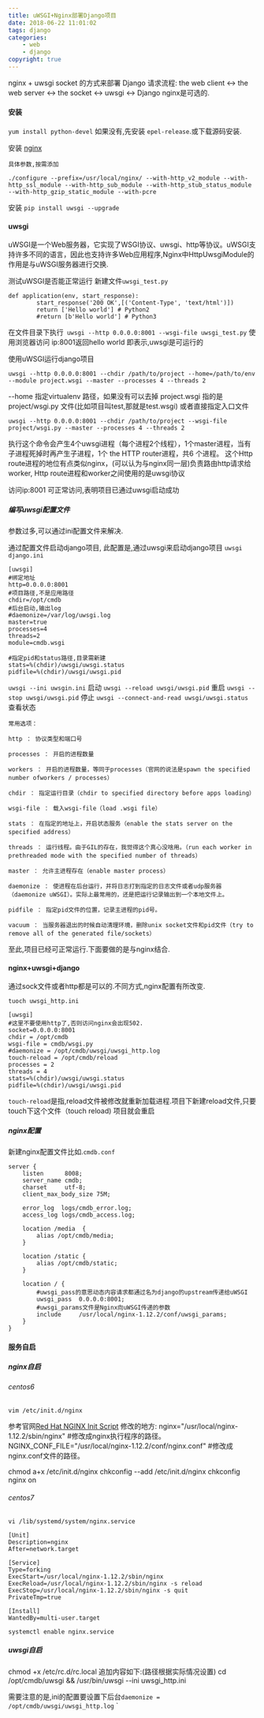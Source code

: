 ```yaml
---
title: uWSGI+Nginx部署Django项目
date: 2018-06-22 11:01:02
tags: django
categories:
    - web
    - django
copyright: true
---
```


nginx + uwsgi socket 的方式来部署 Django
请求流程:
the web client <-> the web server <-> the socket <-> uwsgi <-> Django
nginx是可选的.
<!--more-->

#### 安装

`yum install python-devel`
如果没有,先安装 `epel-release`.或下载源码安装.

安装 [nginx](http://blog.dl1548.site/2017/02/20/nginx-tomcat-redis%E5%AE%9E%E7%8E%B0%E8%B4%9F%E8%BD%BD%E4%B8%8Esession/)
```
具体参数,按需添加

./configure --prefix=/usr/local/nginx/ --with-http_v2_module --with-http_ssl_module --with-http_sub_module --with-http_stub_status_module --with-http_gzip_static_module --with-pcre
```

安装 `pip install uwsgi --upgrade`


#### uwsgi

uWSGI是一个Web服务器，它实现了WSGI协议、uwsgi、http等协议。uWSGI支持许多不同的语言，因此也支持许多Web应用程序,Nginx中HttpUwsgiModule的作用是与uWSGI服务器进行交换.

测试uWSGI是否能正常运行
新建文件`uwsgi_test.py`
```
def application(env, start_response):
        start_response('200 OK',[('Content-Type', 'text/html')])
        return ['Hello world'] # Python2
        #return [b'Hello world'] # Python3
```
在文件目录下执行` uwsgi --http 0.0.0.0:8001 --wsgi-file uwsgi_test.py`
使用浏览器访问 ip:8001返回hello world 即表示,uwsgi是可运行的


使用uWSGI运行django项目

`uwsgi --http 0.0.0.0:8001 --chdir /path/to/project --home=/path/to/env --module project.wsgi --master --processes 4 --threads 2`

--home 指定virtualenv 路径，如果没有可以去掉
project.wsgi 指的是 project/wsgi.py 文件(比如项目叫test,那就是test.wsgi)
或者直接指定入口文件

`uwsgi --http 0.0.0.0:8001 --chdir /path/to/project --wsgi-file project/wsgi.py --master --processes 4 --threads 2`

执行这个命令会产生4个uwsgi进程（每个进程2个线程），1个master进程，当有子进程死掉时再产生子进程，1个 the HTTP router进程，共6  个进程。
这个Http route进程的地位有点类似nginx，(可以认为与nginx同一层)负责路由http请求给worker, Http route进程和worker之间使用的是uwsgi协议


访问ip:8001 可正常访问,表明项目已通过uwsgi启动成功

##### 编写uwsgi配置文件
参数过多,可以通过ini配置文件来解决.

通过配置文件启动django项目,
此配置是,通过uwsgi来启动django项目 `uwsgi django.ini`

```
[uwsgi]
#绑定地址
http=0.0.0.0:8001
#项目路径,不是应用路径
chdir=/opt/cmdb
#后台启动,输出log
#daemonize=/var/log/uwsgi.log 
master=true
processes=4
threads=2
module=cmdb.wsgi

#指定pid和status路径,目录需新建
stats=%(chdir)/uwsgi/uwsgi.status
pidfile=%(chdir)/uwsgi/uwsgi.pid

```

`uwsgi --ini uwsgin.ini` 启动
`uwsgi --reload uwsgi/uwsgi.pid` 重启
`uwsgi --stop uwsgi/uwsgi.pid` 停止
`uwsgi --connect-and-read uwsgi/uwsgi.status` 查看状态

```
常用选项：

http ： 协议类型和端口号

processes ： 开启的进程数量

workers ： 开启的进程数量，等同于processes（官网的说法是spawn the specified number ofworkers / processes）

chdir ： 指定运行目录（chdir to specified directory before apps loading）

wsgi-file ： 载入wsgi-file（load .wsgi file）

stats ： 在指定的地址上，开启状态服务（enable the stats server on the specified address）

threads ： 运行线程。由于GIL的存在，我觉得这个真心没啥用。（run each worker in prethreaded mode with the specified number of threads）

master ： 允许主进程存在（enable master process）

daemonize ： 使进程在后台运行，并将日志打到指定的日志文件或者udp服务器（daemonize uWSGI）。实际上最常用的，还是把运行记录输出到一个本地文件上。

pidfile ： 指定pid文件的位置，记录主进程的pid号。

vacuum ： 当服务器退出的时候自动清理环境，删除unix socket文件和pid文件（try to remove all of the generated file/sockets）
```

至此,项目已经可正常运行.下面要做的是与nginx结合.

#### nginx+uwsgi+django
通过sock文件或者http都是可以的.不同方式,nginx配置有所改变.

`tuoch uwsgi_http.ini`

```
[uwsgi]
#这里不要使用http了,否则访问nginx会出现502.
socket=0.0.0.0:8001
chdir = /opt/cmdb
wsgi-file = cmdb/wsgi.py
#daemonize = /opt/cmdb/uwsgi/uwsgi_http.log
touch-reload = /opt/cmdb/reload
processes = 2
threads = 4
stats=%(chdir)/uwsgi/uwsgi.status
pidfile=%(chdir)/uwsgi/uwsgi.pid
```

`touch-reload`是指,reload文件被修改就重新加载进程.项目下新建reload文件,只要touch下这个文件（touch reload) 项目就会重启


##### nginx配置
新建nginx配置文件比如.`cmdb.conf`

```
server {
    listen      8008;
    server_name cmdb;
    charset     utf-8; 
    client_max_body_size 75M;
    
    error_log  logs/cmdb_error.log;
    access_log logs/cmdb_access.log; 
 
    location /media  {
        alias /opt/cmdb/media;
    }
 
    location /static {
        alias /opt/cmdb/static;
    }
 
    location / {
        #uwsgi_pass的意思动态内容请求都通过名为django的upstream传递给uWSGI
        uwsgi_pass  0.0.0.0:8001;
        #uwsgi_params文件是Nginx向uWSGI传递的参数
        include     /usr/local/nginx-1.12.2/conf/uwsgi_params;
    }
}
```


#### 服务自启

##### nginx自启

###### centos6
`vim /etc/init.d/nginx`

参考官网[Red Hat NGINX Init Script](https://www.nginx.com/resources/wiki/start/topics/examples/redhatnginxinit/)
修改的地方:
nginx="/usr/local/nginx-1.12.2/sbin/nginx" #修改成nginx执行程序的路径。
NGINX_CONF_FILE="/usr/local/nginx-1.12.2/conf/nginx.conf" #修改成nginx.conf文件的路径。

chmod a+x /etc/init.d/nginx 
chkconfig --add /etc/init.d/nginx
chkconfig nginx on

###### centos7
`vi /lib/systemd/system/nginx.service`

```
[Unit]
Description=nginx
After=network.target
  
[Service]
Type=forking
ExecStart=/usr/local/nginx-1.12.2/sbin/nginx
ExecReload=/usr/local/nginx-1.12.2/sbin/nginx -s reload
ExecStop=/usr/local/nginx-1.12.2/sbin/nginx -s quit
PrivateTmp=true
  
[Install]
WantedBy=multi-user.target
```

`systemctl enable nginx.service`


##### uwsgi自启
chmod +x /etc/rc.d/rc.local
追加内容如下:(路径根据实际情况设置)
cd /opt/cmdb/uwsgi && /usr/bin/uwsgi --ini uwsgi_http.ini

需要注意的是,ini的配置要设置下后台`daemonize = /opt/cmdb/uwsgi/uwsgi_http.log`
`